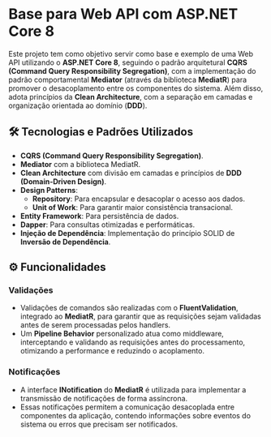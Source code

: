# Base para Web API com ASP.NET Core 8

Este projeto tem como objetivo servir como base e exemplo de uma Web API utilizando o **ASP.NET Core 8**, seguindo o padrão arquitetural **CQRS (Command Query Responsibility Segregation)**, 
com a implementação do padrão comportamental **Mediator** (através da biblioteca **MediatR**) para promover o desacoplamento entre os componentes do sistema. Além disso, adota princípios da **Clean Architecture**, 
com a separação em camadas e organização orientada ao domínio (**DDD**).

## 🛠️ Tecnologias e Padrões Utilizados

- **CQRS (Command Query Responsibility Segregation)**.
- **Mediator** com a biblioteca MediatR.
- **Clean Architecture** com divisão em camadas e princípios de **DDD (Domain-Driven Design)**.
- **Design Patterns**:
  - **Repository**: Para encapsular e desacoplar o acesso aos dados.
  - **Unit of Work**: Para garantir maior consistência transacional.
- **Entity Framework**: Para persistência de dados.
- **Dapper**: Para consultas otimizadas e performáticas.
- **Injeção de Dependência**: Implementação do princípio SOLID de **Inversão de Dependência**.

## ⚙️ Funcionalidades

### Validações
- Validações de comandos são realizadas com o **FluentValidation**, integrado ao **MediatR**, para garantir que as requisições sejam validadas antes de serem processadas pelos handlers.
- Um **Pipeline Behavior** personalizado atua como middleware, interceptando e validando as requisições antes do processamento, otimizando a performance e reduzindo o acoplamento.

### Notificações
- A interface **INotification** do **MediatR** é utilizada para implementar a transmissão de notificações de forma assíncrona.
- Essas notificações permitem a comunicação desacoplada entre componentes da aplicação, contendo informações sobre eventos do sistema ou erros que precisam ser notificados.

